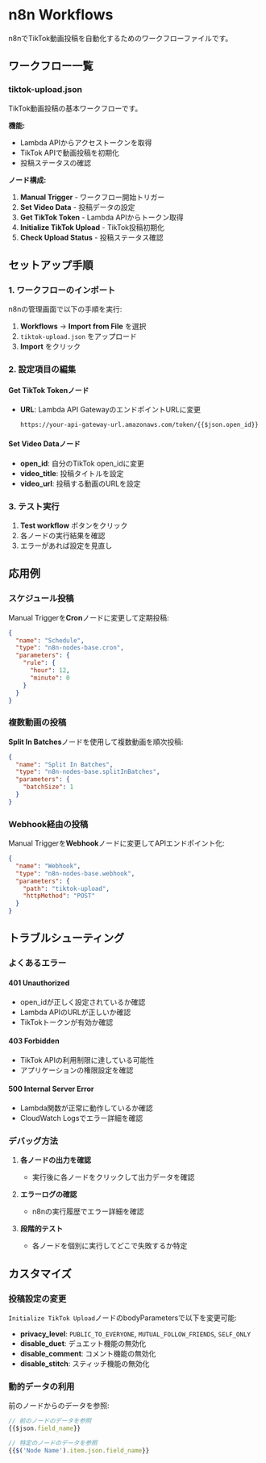 # n8n Workflows

n8nでTikTok動画投稿を自動化するためのワークフローファイルです。

## ワークフロー一覧

### tiktok-upload.json
TikTok動画投稿の基本ワークフローです。

**機能:**
- Lambda APIからアクセストークンを取得
- TikTok APIで動画投稿を初期化
- 投稿ステータスの確認

**ノード構成:**
1. **Manual Trigger** - ワークフロー開始トリガー
2. **Set Video Data** - 投稿データの設定
3. **Get TikTok Token** - Lambda APIからトークン取得
4. **Initialize TikTok Upload** - TikTok投稿初期化
5. **Check Upload Status** - 投稿ステータス確認

## セットアップ手順

### 1. ワークフローのインポート

n8nの管理画面で以下の手順を実行:

1. **Workflows** → **Import from File** を選択
2. `tiktok-upload.json` をアップロード
3. **Import** をクリック

### 2. 設定項目の編集

#### Get TikTok Tokenノード
- **URL**: Lambda API GatewayのエンドポイントURLに変更
  ```
  https://your-api-gateway-url.amazonaws.com/token/{{$json.open_id}}
  ```

#### Set Video Dataノード
- **open_id**: 自分のTikTok open_idに変更
- **video_title**: 投稿タイトルを設定
- **video_url**: 投稿する動画のURLを設定

### 3. テスト実行

1. **Test workflow** ボタンをクリック
2. 各ノードの実行結果を確認
3. エラーがあれば設定を見直し

## 応用例

### スケジュール投稿
Manual Triggerを**Cron**ノードに変更して定期投稿:

```json
{
  "name": "Schedule",
  "type": "n8n-nodes-base.cron",
  "parameters": {
    "rule": {
      "hour": 12,
      "minute": 0
    }
  }
}
```

### 複数動画の投稿
**Split In Batches**ノードを使用して複数動画を順次投稿:

```json
{
  "name": "Split In Batches",
  "type": "n8n-nodes-base.splitInBatches",
  "parameters": {
    "batchSize": 1
  }
}
```

### Webhook経由の投稿
Manual Triggerを**Webhook**ノードに変更してAPIエンドポイント化:

```json
{
  "name": "Webhook",
  "type": "n8n-nodes-base.webhook",
  "parameters": {
    "path": "tiktok-upload",
    "httpMethod": "POST"
  }
}
```

## トラブルシューティング

### よくあるエラー

#### 401 Unauthorized
- open_idが正しく設定されているか確認
- Lambda APIのURLが正しいか確認
- TikTokトークンが有効か確認

#### 403 Forbidden
- TikTok APIの利用制限に達している可能性
- アプリケーションの権限設定を確認

#### 500 Internal Server Error
- Lambda関数が正常に動作しているか確認
- CloudWatch Logsでエラー詳細を確認

### デバッグ方法

1. **各ノードの出力を確認**
   - 実行後に各ノードをクリックして出力データを確認

2. **エラーログの確認**
   - n8nの実行履歴でエラー詳細を確認

3. **段階的テスト**
   - 各ノードを個別に実行してどこで失敗するか特定

## カスタマイズ

### 投稿設定の変更
`Initialize TikTok Upload`ノードのbodyParametersで以下を変更可能:

- **privacy_level**: `PUBLIC_TO_EVERYONE`, `MUTUAL_FOLLOW_FRIENDS`, `SELF_ONLY`
- **disable_duet**: デュエット機能の無効化
- **disable_comment**: コメント機能の無効化
- **disable_stitch**: スティッチ機能の無効化

### 動的データの利用
前のノードからのデータを参照:

```javascript
// 前のノードのデータを参照
{{$json.field_name}}

// 特定のノードのデータを参照
{{$('Node Name').item.json.field_name}}
```